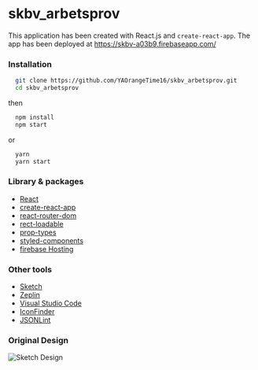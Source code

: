# skbv_arbetsprov
     
This application has been created with React.js and `create-react-app`.
The app has been deployed at https://skbv-a03b9.firebaseapp.com/
     
### Installation
```sh
  git clone https://github.com/YAOrangeTime16/skbv_arbetsprov.git
  cd skbv_arbetsprov
```
then
     
```sh
  npm install
  npm start
```
or 
   
```sh
  yarn
  yarn start
```

### Library & packages
* [React](https://reactjs.org/)
* [create-react-app](https://github.com/facebookincubator/create-react-app)
* [react-router-dom](https://www.npmjs.com/package/react-router-dom)
* [rect-loadable](https://github.com/jamiebuilds/react-loadable)
* [prop-types](https://www.npmjs.com/package/prop-types)
* [styled-components](https://www.styled-components.com/)
* [firebase Hosting](https://firebase.google.com/products/hosting/)

### Other tools
* [Sketch](https://www.sketchapp.com/)
* [Zeplin](https://zeplin.io/)
* [Visual Studio Code](https://code.visualstudio.com/)
* [IconFinder](https://www.iconfinder.com/)
* [JSONLint](https://jsonlint.com/)

### Original Design
![Sketch Design](./ScreenShot/salong-app-sketch.png)